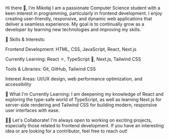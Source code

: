Hi there 👋, I'm Mikołaj
I am a passionate Computer Science student with a keen interest in programming, particularly in frontend development. I enjoy creating user-friendly, responsive, and dynamic web applications that deliver a seamless experience. My goal is to continually grow as a developer by learning new technologies and improving my skills.

🚀 Skills & Interests:

Frontend Development: HTML, CSS, JavaScript, React, Next.js

Currently Learning: React ⚛️, TypeScript 📘, Next.js, Tailwind CSS

Tools & Libraries: Git, GitHub, Tailwind CSS

Interest Areas: UI/UX design, web performance optimization, and accessibility

🌱 What I'm Currently Learning:
I am deepening my knowledge of React and exploring the type-safe world of TypeScript, as well as learning Next.js for server-side rendering and Tailwind CSS for building modern, responsive user interfaces with ease.

👯‍♂️ Let's Collaborate!
I'm always open to working on exciting projects, especially those related to frontend development. If you have an interesting idea or are looking for a contributor, feel free to reach out!

